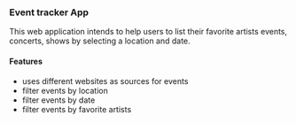 ### Event tracker App

This web application intends to help users to list their favorite artists events, concerts, shows by selecting a location and date.


#### Features
- uses different websites as sources for events
- filter events by location
- filter events by date
- filter events by favorite artists
